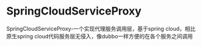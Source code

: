 # SpringCloudServiceProxy
SpringCloudServiceProxy-一个实现代理服务调用层，基于spring cloud，相比原生spring cloud代码服务层无侵入，像dubbo一样方便的在各个服务之间调用
